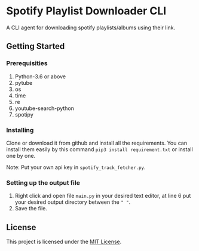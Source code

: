 # Spotify Playlist Downloader CLI

A CLI agent for downloading spotify playlists/albums using their link.

## Getting Started
### Prerequisities
1. Python-3.6 or above
2. pytube
3. os
4. time
5. re
6. youtube-search-python
7. spotipy

### Installing
Clone or download it from github and install all the requirements. You can install them easily by this command `pip3 install requirement.txt` or install one by one.

Note: Put your own api key in `spotify_track_fetcher.py`. 

### Setting up the output file
1. Right click and open file `main.py` in your desired text editor, at line 6 put your desired output directory between the `" "`.
2. Save the file.

## License
This project is licensed under the [MIT License](LICENSE).

